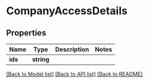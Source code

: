 # CompanyAccessDetails

## Properties
Name | Type | Description | Notes
------------ | ------------- | ------------- | -------------
**ids** | **string** |  | 

[[Back to Model list]](../README.md#documentation-for-models) [[Back to API list]](../README.md#documentation-for-api-endpoints) [[Back to README]](../README.md)


